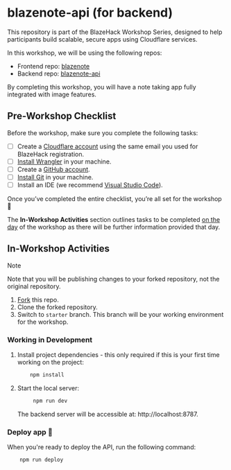 # blazenote-api (for backend)

This repository is part of the BlazeHack Workshop Series, designed to help participants build scalable, secure apps using Cloudflare services.

In this workshop, we will be using the following repos:

- Frontend repo: [blazenote](https://github.com/tve-cf/blazenote)
- Backend repo: [blazenote-api](https://github.com/tve-cf/blazenote-api)

By completing this workshop, you will have a note taking app fully integrated with image features.

## Pre-Workshop Checklist

Before the workshop, make sure you complete the following tasks:

- [ ] Create a [Cloudflare account](https://developers.cloudflare.com/fundamentals/setup/account/create-account/) using the same email you used for BlazeHack registration.
- [ ] [Install Wrangler](https://developers.cloudflare.com/workers/wrangler/install-and-update/) in your machine.
- [ ] Create a [GitHub account](https://github.com/signup).
- [ ] [Install Git](https://github.com/git-guides/install-git) in your machine.
- [ ] Install an IDE (we recommend [Visual Studio Code](https://code.visualstudio.com/download)).

Once you’ve completed the entire checklist, you’re all set for the workshop :tada:

The **In-Workshop Activities** section outlines tasks to be completed <ins>on the day</ins> of the workshop as there will be further information provided that day.  

## In-Workshop Activities

> [!note]
> Note that you will be publishing changes to your forked repository, not the original repository.

1. [Fork](https://docs.github.com/en/pull-requests/collaborating-with-pull-requests/working-with-forks/fork-a-repo) this repo.
2. Clone the forked repository.
3. Switch to `starter` branch. This branch will be your working environment for the workshop.

### Working in Development

1. Install project dependencies - this only required if this is your first time working on the project:

    ```bash
        npm install
    ```

1. Start the local server:

    ```bash
         npm run dev
    ```

    The backend server will be accessible at: http://localhost:8787.

### Deploy app :rocket:

When you're ready to deploy the API, run the following command:

```bash
    npm run deploy
```